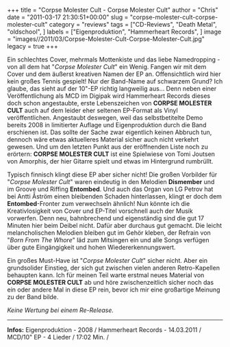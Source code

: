 +++
title = "Corpse Molester Cult - Corpse Molester Cult"
author = "Chris"
date = "2011-03-17 21:30:51+00:00"
slug = "corpse-molester-cult-corpse-molester-cult"
category = "reviews"
tags = ["CD-Reviews", "Death Metal", "oldschool", ]
labels = ["Eigenproduktion", "Hammerheart Records", ]
image = "images//2011/03/Corpse-Molester-Cult-Corpse-Molester-Cult.jpg"
legacy = true
+++

Ein schlechtes Cover, mehrmals Mottenkiste und das liebe Namedropping - von all dem hat "_Corpse Molester Cult_" ein Wenig. Fangen wir mit dem Cover und dem äußerst kreativen Namen der EP an. Offensichtlich wird hier kein großes Tennis gespielt! Nur der Band-Name auf schwarzem Grund? Ich glaube, das sieht auf der 10"-EP richtig langweilig aus... Denn neben einer Veröffentlichung als MCD im Digipak wird Hammerheart Records dieses doch schon angestaubte, erste Lebenszeichen von **CORPSE MOLESTER CULT** auch auf dem leider eher seltenen EP-Format als Vinyl veröffentlichen. Angestaubt deswegen, weil das selbstbetitelte Demo bereits 2008 in limitierter Auflage und Eigenproduktion durch die Band erschienen ist. Das sollte der Sache zwar eigentlich keinen Abbruch tun, dennoch wäre etwas aktuelleres Material sicher auch nicht verkehrt gewesen.
Und um den letzten Punkt aus der eröffnenden Liste noch zu erörtern: **CORPSE MOLESTER CULT** ist eine Spielwiese von Tomi Joutsen von Amorphis, der hier Gitarre spielt und etwas im Hintergrund rumbrüllt.

Typisch finnisch klingt diese EP aber sicher nicht! Die großen Vorbilder für "_Corpse Molester Cult_" waren eindeutig in den Melodien **Dismember** und im Groove und Riffing **Entombed**. Und auch das Organ von LG Petrov hat bei Antti Åström einen bleibenden Schaden hinterlassen, klingt er doch dem **Entombed**-Fronter zum verwechseln ähnlich!
Nun könnte ich die Kreativlosigkeit von Cover und EP-Titel vorschnell auch der Musik vorwerfen. Denn neu, bahnbrechend und eigenständig sind die gut 17 Minuten hier beim Deibel nicht. Dafür aber durchaus gut gemacht. Die leicht melancholischen Melodien bleiben gut im Gehör kleben, der Refrain von "_Born From The Whore_" läd zum Mitsingen ein und alle Songs verfügen über gute Eingängigkeit und hohen Wiedererkennungswert.

Ein großes Must-Have ist "_Corpse Molester Cult_" sicher nicht. Aber ein grundsolider Einstieg, der sich gut zwischen vielen anderen Retro-Kapellen behaupten kann. Ich für meinen Teil warte erstmal neues Material von **CORPSE MOLESTER CULT** ab und höre zwischenzeitlich sicher noch das ein oder andere Mal in diese EP rein, bevor ich mir eine großartige Meinung zu der Band bilde.

_Keine Wertung bei einem Re-Release._



---
**Infos:**
Eigenproduktion - 2008 / Hammerheart Records - 14.03.2011 / 
MCD/10" EP - 4 Lieder / 17:02 Min. / 
